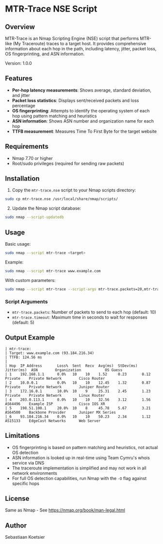# MTR-Trace NSE Script

## Overview

MTR-Trace is an Nmap Scripting Engine (NSE) script that performs MTR-like (My Traceroute) traces to a target host. It provides comprehensive information about each hop in the path, including latency, jitter, packet loss, OS fingerprinting, and ASN information.

Version: 1.0.0

## Features

- **Per-hop latency measurements**: Shows average, standard deviation, and jitter
- **Packet loss statistics**: Displays sent/received packets and loss percentage
- **OS fingerprinting**: Attempts to identify the operating system of each hop using pattern matching and heuristics
- **ASN information**: Shows ASN number and organization name for each hop
- **TTFB measurement**: Measures Time To First Byte for the target website

## Requirements

- Nmap 7.70 or higher
- Root/sudo privileges (required for sending raw packets)

## Installation

1. Copy the `mtr-trace.nse` script to your Nmap scripts directory:

```bash
sudo cp mtr-trace.nse /usr/local/share/nmap/scripts/
```

2. Update the Nmap script database:

```bash
sudo nmap --script-updatedb
```

## Usage

Basic usage:

```bash
sudo nmap --script mtr-trace <target>
```

Example:

```bash
sudo nmap --script mtr-trace www.example.com
```

With custom parameters:

```bash
sudo nmap --script mtr-trace --script-args mtr-trace.packets=20,mtr-trace.timeout=3 www.example.com
```

### Script Arguments

- `mtr-trace.packets`: Number of packets to send to each hop (default: 10)
- `mtr-trace.timeout`: Maximum time in seconds to wait for responses (default: 5)

## Output Example

```
| mtr-trace:
| Target: www.example.com (93.184.216.34)
| TTFB: 124.56 ms
|
| Hop  IP Address       Loss%  Sent  Recv  Avg(ms)  StDev(ms)  Jitter(ms)  ASN        Organization           OS Guess
| 1    192.168.1.1      0.0%   10    10    1.52     0.23       0.12        Private    Private Network        Cisco Router
| 2    10.0.0.1         0.0%   10    10    12.45    1.32       0.87        Private    Private Network        Juniper Router
| 3    172.16.0.1       10.0%  10    9     25.31    2.45       1.23        Private    Private Network        Linux Router
| 4    203.0.113.1      0.0%   10    10    32.56    3.12       1.56        AS64496    Example ISP            Cisco IOS XR
| 5    198.51.100.1     20.0%  10    8     45.78    5.67       3.21        AS64500    Backbone Provider      Juniper MX Series
|_6    93.184.216.34    0.0%   10    10    50.23    2.34       1.12        AS15133    EdgeCast Networks      Web Server
```

## Limitations

- OS fingerprinting is based on pattern matching and heuristics, not actual OS detection
- ASN information is looked up in real-time using Team Cymru's whois service via DNS
- The traceroute implementation is simplified and may not work in all network environments
- For full OS detection capabilities, run Nmap with the `-O` flag against specific hops

## License

Same as Nmap - See https://nmap.org/book/man-legal.html

## Author

Sebastiaan Koetsier
